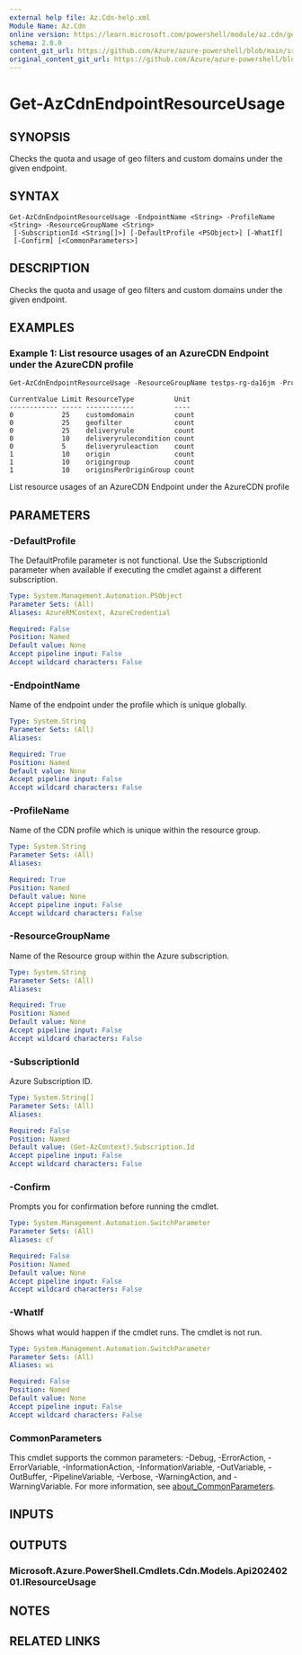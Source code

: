 ```yaml
---
external help file: Az.Cdn-help.xml
Module Name: Az.Cdn
online version: https://learn.microsoft.com/powershell/module/az.cdn/get-azcdnendpointresourceusage
schema: 2.0.0
content_git_url: https://github.com/Azure/azure-powershell/blob/main/src/Cdn/Cdn/help/Get-AzCdnEndpointResourceUsage.md
original_content_git_url: https://github.com/Azure/azure-powershell/blob/main/src/Cdn/Cdn/help/Get-AzCdnEndpointResourceUsage.md
---
```


# Get-AzCdnEndpointResourceUsage

## SYNOPSIS
Checks the quota and usage of geo filters and custom domains under the given endpoint.

## SYNTAX

```
Get-AzCdnEndpointResourceUsage -EndpointName <String> -ProfileName <String> -ResourceGroupName <String>
 [-SubscriptionId <String[]>] [-DefaultProfile <PSObject>] [-WhatIf]
 [-Confirm] [<CommonParameters>]
```

## DESCRIPTION
Checks the quota and usage of geo filters and custom domains under the given endpoint.

## EXAMPLES

### Example 1: List resource usages of an AzureCDN Endpoint under the AzureCDN profile
```powershell
Get-AzCdnEndpointResourceUsage -ResourceGroupName testps-rg-da16jm -ProfileName cdn001 -EndpointName endptest001
```

```output
CurrentValue Limit ResourceType          Unit
------------ ----- ------------          ----
0            25    customdomain          count
0            25    geofilter             count
0            25    deliveryrule          count
0            10    deliveryrulecondition count
0            5     deliveryruleaction    count
1            10    origin                count
1            10    origingroup           count
1            10    originsPerOriginGroup count
```

List resource usages of an AzureCDN Endpoint under the AzureCDN profile

## PARAMETERS

### -DefaultProfile
The DefaultProfile parameter is not functional.
Use the SubscriptionId parameter when available if executing the cmdlet against a different subscription.

```yaml
Type: System.Management.Automation.PSObject
Parameter Sets: (All)
Aliases: AzureRMContext, AzureCredential

Required: False
Position: Named
Default value: None
Accept pipeline input: False
Accept wildcard characters: False
```

### -EndpointName
Name of the endpoint under the profile which is unique globally.

```yaml
Type: System.String
Parameter Sets: (All)
Aliases:

Required: True
Position: Named
Default value: None
Accept pipeline input: False
Accept wildcard characters: False
```

### -ProfileName
Name of the CDN profile which is unique within the resource group.

```yaml
Type: System.String
Parameter Sets: (All)
Aliases:

Required: True
Position: Named
Default value: None
Accept pipeline input: False
Accept wildcard characters: False
```

### -ResourceGroupName
Name of the Resource group within the Azure subscription.

```yaml
Type: System.String
Parameter Sets: (All)
Aliases:

Required: True
Position: Named
Default value: None
Accept pipeline input: False
Accept wildcard characters: False
```

### -SubscriptionId
Azure Subscription ID.

```yaml
Type: System.String[]
Parameter Sets: (All)
Aliases:

Required: False
Position: Named
Default value: (Get-AzContext).Subscription.Id
Accept pipeline input: False
Accept wildcard characters: False
```

### -Confirm
Prompts you for confirmation before running the cmdlet.

```yaml
Type: System.Management.Automation.SwitchParameter
Parameter Sets: (All)
Aliases: cf

Required: False
Position: Named
Default value: None
Accept pipeline input: False
Accept wildcard characters: False
```

### -WhatIf
Shows what would happen if the cmdlet runs.
The cmdlet is not run.

```yaml
Type: System.Management.Automation.SwitchParameter
Parameter Sets: (All)
Aliases: wi

Required: False
Position: Named
Default value: None
Accept pipeline input: False
Accept wildcard characters: False
```

### CommonParameters
This cmdlet supports the common parameters: -Debug, -ErrorAction, -ErrorVariable, -InformationAction, -InformationVariable, -OutVariable, -OutBuffer, -PipelineVariable, -Verbose, -WarningAction, and -WarningVariable. For more information, see [about_CommonParameters](http://go.microsoft.com/fwlink/?LinkID=113216).

## INPUTS

## OUTPUTS

### Microsoft.Azure.PowerShell.Cmdlets.Cdn.Models.Api20240201.IResourceUsage

## NOTES

## RELATED LINKS
